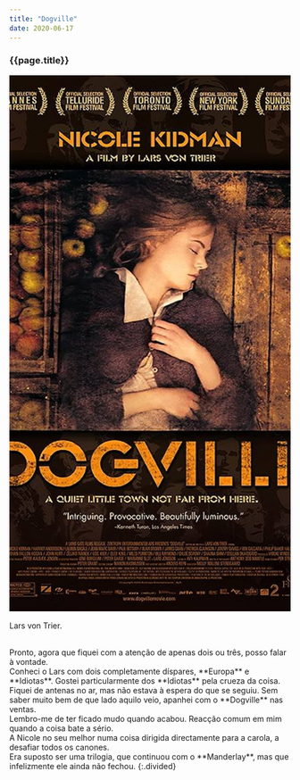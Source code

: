 ```yaml
---
title: "Dogville"
date: 2020-06-17
---
```


### {{page.title}} ###
![dogville](assets/images/film-list/flm_20.jpg)

Lars von Trier.

<br/>
Pronto, agora que fiquei com a atenção de apenas dois ou três, posso falar à vontade.

<br/>
Conheci o Lars com dois completamente díspares, **Europa** e **Idiotas**. Gostei particularmente dos **Idiotas** pela crueza da coisa.

<br/>
Fiquei de antenas no ar, mas não estava à espera do que se seguiu. Sem saber muito bem de que lado aquilo veio, apanhei com o **Dogville** nas ventas.

<br/>
Lembro-me de ter ficado mudo quando acabou. Reacção comum em mim quando a coisa bate a sério.

<br/>
A Nicole no seu melhor numa coisa dirigida directamente para a carola, a desafiar todos os canones.

<br/>
Era suposto ser uma trilogia, que continuou com o **Manderlay**, mas que infelizmente ele ainda não fechou.
{:.divided}